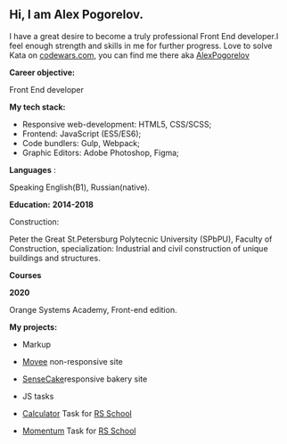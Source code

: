 ## Hi, I am Alex Pogorelov.

I have a great desire to become a truly professional Front End developer.I feel enough strength and skills in me for further progress.
Love to solve Kata on [codewars.com](https://www.codewars.com/), you can find me there aka [AlexPogorelov](https://www.codewars.com/users/AlexPogorelov)

**Career objective:**

Front End developer

**My tech stack:** 
* Responsive web-development: HTML5, CSS/SCSS;
* Frontend: JavaScript (ES5/ES6);
* Code bundlers: Gulp, Webpack;
* Graphic Editors: Adobe Photoshop, Figma;


**Languages** :

Speaking English(B1), Russian(native).

**Education:**
**2014-2018**

Construction:

Peter the Great St.Petersburg Polytecnic University (SPbPU), Faculty of Construction, specialization: Industrial and civil construction of unique buildings and structures.


**Courses**

**2020**

 Orange Systems Academy, Front-end edition.

**My projects:**
* Markup
 * [Movee](https://pogorelovalex.github.io/movee/) non-responsive site
 * [SenseCake](https://pogorelovalex.github.io/sensecake/)responsive bakery site
 
 * JS tasks
  * [Calculator](https://pogorelovalex.github.io/calculator/) Task for [RS School](https://rs.school/)
  * [Momentum](https://pogorelovalex.github.io/momentum/) Task for [RS School](https://rs.school/)
